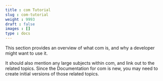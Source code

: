 ```yaml
---
title : com Tutorial
slug : com-tutorial
weight : 9993
draft : false
images : []
type : docs
---
```


This section provides an overview of what com is, and why a developer might want to use it.

It should also mention any large subjects within com, and link out to the related topics.  Since the Documentation for com is new, you may need to create initial versions of those related topics.

